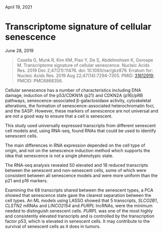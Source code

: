 April 19, 2021

# Transcriptome signature of cellular senescence

June 28, 2019

> Casella G, Munk R, Kim KM, Piao Y, De S, Abdelmohsen K, Gorospe M.
> Transcriptome signature of cellular senescence. Nucleic Acids Res. 2019 Dec
> 2;47(21):11476. doi: 10.1093/nar/gkz879. Erratum for: Nucleic Acids Res. 2019
> Aug 22;47(14):7294-7305. PMID:
> [31612919](https://pubmed.ncbi.nlm.nih.gov/31612919); PMCID: PMC6868356.

Cellular senescence has a number of characteristics including DNA damage,
induction of the p53/CDKN1A (p21) and CDKN2A (p16)/pRB pathways,
senescence-associated β-galactosidase activity, cytoskeletal alterations, the
formation of senescence-associated heterochromatin foci, and the SASP. However,
these markers of senescence are not universal and are not a good way to ensure
that a cell is senescent.

This study used universally expressed transcripts from different senescent cell
models and, using RNA-seq, found RNAs that could be used to identify senescent
cells.

The main differences in RNA expression depended on the cell type of origin, and
not on the senescence induction method which supports the idea that senescence
is not a single phenotypic state.

The RNA-seq analysis revealed 50 elevated and 18 reduced transcripts between the
senescent and non-senescent cells, some of which were consistent between all
senescence models and were more uniform than the p21 and p16 markers.

Examining the 68 transcripts shared between the senescent types, a PCA showed
that senescence state gave the clearest separation between the cell types. An ML
models using LASSO showed that 5 transcripts, *SLCO2B1*, *CLSTN2* mRNAs and
*LINCO2154* and *PURPL* lncRNAs, were the minimum needed to distinguish
senescent cells. *PURPL* was one of the most highly and consistently elevated
transcripts and is controlled by the transcription factor p53, which is elevated
in senescent cells. It may contribute to the survival of senescent cells as it
does in tumors.
